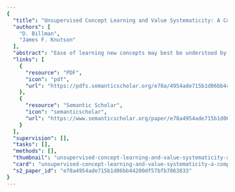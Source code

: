 ```yaml
---
{
  "title": "Unsupervised Concept Learning and Value Systematicity: A Complex Whole Aids Learning the Parts",
  "authors": [
    "D. Billman",
    "James F. Knutson"
  ],
  "abstract": "Ease of learning new concepts may best be understood by simultaneously considering models of learning and theories of how \"good\" systems of categories are organized. The authors tested the effects on learning of value systematicity, a proposed organizing principle: If 1 attribute is predictive of another, it should predict still more. This principle derives from focused sampling in the internal feedback model (D. Billman & E. Heit, 1988) of unsupervised, or observational, learning. In 3 experiments, the authors tested how the organization of structure in input (value systematicity) affected unsupervised learning of categories about alien animals. Across all experiments, learning a target rule was easier in conditions with high value systematicity, relative to several low systematicity controls. The authors compare results to predictions of several learning models and consider the links between learning and the resulting category structure.",
  "links": [
    {
      "resource": "PDF",
      "icon": "pdf",
      "url": "https://pdfs.semanticscholar.org/e78a/4954ade715b1d06bb44200df57bfb7063833.pdf"
    },
    {
      "resource": "Semantic Scholar",
      "icon": "semanticscholar",
      "url": "https://www.semanticscholar.org/paper/e78a4954ade715b1d06bb44200df57bfb7063833"
    }
  ],
  "supervision": [],
  "tasks": [],
  "methods": [],
  "thumbnail": "unsupervised-concept-learning-and-value-systematicity-a-complex-whole-aids-learning-the-parts-thumb.jpg",
  "card": "unsupervised-concept-learning-and-value-systematicity-a-complex-whole-aids-learning-the-parts-card.jpg",
  "s2_paper_id": "e78a4954ade715b1d06bb44200df57bfb7063833"
}
---
```


